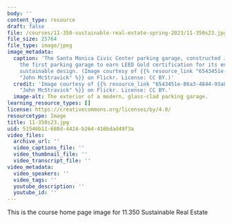 ```yaml
---
body: ''
content_type: resource
draft: false
file: /courses/11-350-sustainable-real-estate-spring-2023/11-350s23.jpg
file_size: 25764
file_type: image/jpeg
image_metadata:
  caption: 'The Santa Monica Civic Center parking garage, constructed in 2008, was
    the first parking garage to earn LEED Gold certification for its environmentally
    sustainable design. (Image courtesy of {{% resource_link "6543451e-86a3-4844-93a8-05f7af5c38c2"
    "John McStravick" %}} on Flickr. License: CC BY.)'
  credit: 'Image courtesy of {{% resource_link "6543451e-86a3-4844-93a8-05f7af5c38c2"
    "John McStravick" %}} on Flickr. License: CC BY.'
  image-alt: The exterior of a modern, glass-clad parking garage.
learning_resource_types: []
license: https://creativecommons.org/licenses/by/4.0/
resourcetype: Image
title: 11-350s23.jpg
uid: 51546b11-680d-4424-b264-416bdad49f3a
video_files:
  archive_url: ''
  video_captions_file: ''
  video_thumbnail_file: ''
  video_transcript_file: ''
video_metadata:
  video_speakers: ''
  video_tags: ''
  youtube_description: ''
  youtube_id: ''
---
```

This is the course home page image for 11.350 Sustainable Real Estate